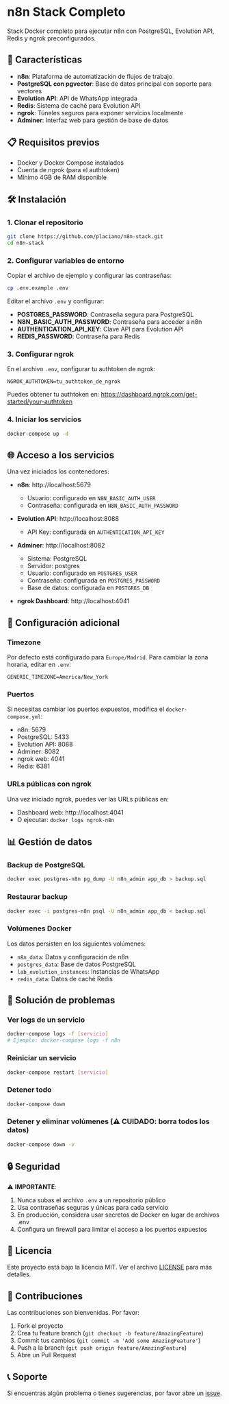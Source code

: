 # n8n Stack Completo

Stack Docker completo para ejecutar n8n con PostgreSQL, Evolution API, Redis y ngrok preconfigurados.

## 🚀 Características

- **n8n**: Plataforma de automatización de flujos de trabajo
- **PostgreSQL con pgvector**: Base de datos principal con soporte para vectores
- **Evolution API**: API de WhatsApp integrada
- **Redis**: Sistema de caché para Evolution API
- **ngrok**: Túneles seguros para exponer servicios localmente
- **Adminer**: Interfaz web para gestión de base de datos

## 📋 Requisitos previos

- Docker y Docker Compose instalados
- Cuenta de ngrok (para el authtoken)
- Mínimo 4GB de RAM disponible

## 🛠️ Instalación

### 1. Clonar el repositorio

```bash
git clone https://github.com/placiano/n8n-stack.git
cd n8n-stack
```

### 2. Configurar variables de entorno

Copiar el archivo de ejemplo y configurar las contraseñas:

```bash
cp .env.example .env
```

Editar el archivo `.env` y configurar:

- **POSTGRES_PASSWORD**: Contraseña segura para PostgreSQL
- **N8N_BASIC_AUTH_PASSWORD**: Contraseña para acceder a n8n
- **AUTHENTICATION_API_KEY**: Clave API para Evolution API
- **REDIS_PASSWORD**: Contraseña para Redis

### 3. Configurar ngrok

En el archivo `.env`, configurar tu authtoken de ngrok:

```env
NGROK_AUTHTOKEN=tu_authtoken_de_ngrok
```

Puedes obtener tu authtoken en: https://dashboard.ngrok.com/get-started/your-authtoken

### 4. Iniciar los servicios

```bash
docker-compose up -d
```

## 🌐 Acceso a los servicios

Una vez iniciados los contenedores:

- **n8n**: http://localhost:5679
  - Usuario: configurado en `N8N_BASIC_AUTH_USER`
  - Contraseña: configurada en `N8N_BASIC_AUTH_PASSWORD`

- **Evolution API**: http://localhost:8088
  - API Key: configurada en `AUTHENTICATION_API_KEY`

- **Adminer**: http://localhost:8082
  - Sistema: PostgreSQL
  - Servidor: postgres
  - Usuario: configurado en `POSTGRES_USER`
  - Contraseña: configurada en `POSTGRES_PASSWORD`
  - Base de datos: configurada en `POSTGRES_DB`

- **ngrok Dashboard**: http://localhost:4041

## 🔧 Configuración adicional

### Timezone

Por defecto está configurado para `Europe/Madrid`. Para cambiar la zona horaria, editar en `.env`:

```env
GENERIC_TIMEZONE=America/New_York
```

### Puertos

Si necesitas cambiar los puertos expuestos, modifica el `docker-compose.yml`:

- n8n: 5679
- PostgreSQL: 5433
- Evolution API: 8088
- Adminer: 8082
- ngrok web: 4041
- Redis: 6381

### URLs públicas con ngrok

Una vez iniciado ngrok, puedes ver las URLs públicas en:
- Dashboard web: http://localhost:4041
- O ejecutar: `docker logs ngrok-n8n`

## 📊 Gestión de datos

### Backup de PostgreSQL

```bash
docker exec postgres-n8n pg_dump -U n8n_admin app_db > backup.sql
```

### Restaurar backup

```bash
docker exec -i postgres-n8n psql -U n8n_admin app_db < backup.sql
```

### Volúmenes Docker

Los datos persisten en los siguientes volúmenes:
- `n8n_data`: Datos y configuración de n8n
- `postgres_data`: Base de datos PostgreSQL
- `lab_evolution_instances`: Instancias de WhatsApp
- `redis_data`: Datos de caché Redis

## 🐛 Solución de problemas

### Ver logs de un servicio

```bash
docker-compose logs -f [servicio]
# Ejemplo: docker-compose logs -f n8n
```

### Reiniciar un servicio

```bash
docker-compose restart [servicio]
```

### Detener todo

```bash
docker-compose down
```

### Detener y eliminar volúmenes (⚠️ CUIDADO: borra todos los datos)

```bash
docker-compose down -v
```

## 🔒 Seguridad

⚠️ **IMPORTANTE**: 

1. Nunca subas el archivo `.env` a un repositorio público
2. Usa contraseñas seguras y únicas para cada servicio
3. En producción, considera usar secretos de Docker en lugar de archivos .env
4. Configura un firewall para limitar el acceso a los puertos expuestos

## 📝 Licencia

Este proyecto está bajo la licencia MIT. Ver el archivo [LICENSE](LICENSE) para más detalles.

## 🤝 Contribuciones

Las contribuciones son bienvenidas. Por favor:

1. Fork el proyecto
2. Crea tu feature branch (`git checkout -b feature/AmazingFeature`)
3. Commit tus cambios (`git commit -m 'Add some AmazingFeature'`)
4. Push a la branch (`git push origin feature/AmazingFeature`)
5. Abre un Pull Request

## 📞 Soporte

Si encuentras algún problema o tienes sugerencias, por favor abre un [issue](https://github.com/placiano/n8n-stack/issues).